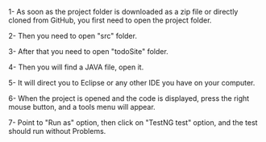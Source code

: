 1- As soon as the project folder is downloaded as a zip file or directly cloned from GitHub, you first need to open the project folder.

2- Then you need to open "src" folder.

3- After that you need to open "todoSite" folder.

4- Then you will find a JAVA file, open it.

5- It will direct you to Eclipse or any other IDE you have on your computer.

6- When the project is opened and the code is displayed, press the right mouse button, and a tools menu will appear.

7- Point to "Run as" option, then click on "TestNG test" option, and the test should run without Problems.
